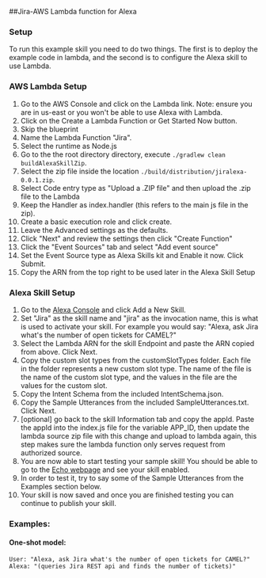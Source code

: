 ##Jira-AWS Lambda function for Alexa

### Setup
To run this example skill you need to do two things. The first is to deploy the example code in lambda, and the second is to configure the Alexa skill to use Lambda.

### AWS Lambda Setup
1. Go to the AWS Console and click on the Lambda link. Note: ensure you are in us-east or you won't be able to use Alexa with Lambda.
2. Click on the Create a Lambda Function or Get Started Now button.
3. Skip the blueprint
4. Name the Lambda Function "Jira".
5. Select the runtime as Node.js
6. Go to the the root directory directory, execute `./gradlew clean buildAlexaSkillZip`.
7. Select the zip file inside the location `./build/distribution/jiralexa-0.0.1.zip`.
8. Select Code entry type as "Upload a .ZIP file" and then upload the .zip file to the Lambda
9. Keep the Handler as index.handler (this refers to the main js file in the zip).
10. Create a basic execution role and click create.
11. Leave the Advanced settings as the defaults.
12. Click "Next" and review the settings then click "Create Function"
13. Click the "Event Sources" tab and select "Add event source"
14. Set the Event Source type as Alexa Skills kit and Enable it now. Click Submit.
15. Copy the ARN from the top right to be used later in the Alexa Skill Setup

### Alexa Skill Setup
1. Go to the [Alexa Console](https://developer.amazon.com/edw/home.html) and click Add a New Skill.
2. Set "Jira" as the skill name and "jira" as the invocation name, this is what is used to activate your skill. For example you would say: "Alexa, ask Jira what's the number of open tickets for CAMEL?"
3. Select the Lambda ARN for the skill Endpoint and paste the ARN copied from above. Click Next.
4. Copy the custom slot types from the customSlotTypes folder. Each file in the folder represents a new custom slot type. The name of the file is the name of the custom slot type, and the values in the file are the values for the custom slot.
5. Copy the Intent Schema from the included IntentSchema.json.
6. Copy the Sample Utterances from the included SampleUtterances.txt. Click Next.
7. [optional] go back to the skill Information tab and copy the appId. Paste the appId into the index.js file for the variable APP_ID,
   then update the lambda source zip file with this change and upload to lambda again, this step makes sure the lambda function only serves request from authorized source.
8. You are now able to start testing your sample skill! You should be able to go to the [Echo webpage](http://echo.amazon.com/#skills) and see your skill enabled.
9. In order to test it, try to say some of the Sample Utterances from the Examples section below.
10. Your skill is now saved and once you are finished testing you can continue to publish your skill.

### Examples:
#### One-shot model:
    User: "Alexa, ask Jira what's the number of open tickets for CAMEL?"
    Alexa: "(queries Jira REST api and finds the number of tickets)"

